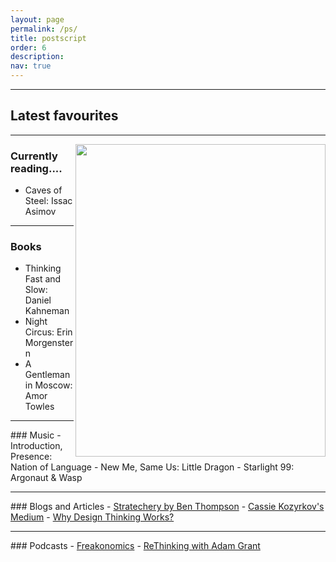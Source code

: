 ```yaml
---
layout: page
permalink: /ps/
title: postscript
order: 6
description: 
nav: true
---
```

<hr>

## Latest favourites

<hr>
<img align="right" src="/assets/img/bookshop.png" width = "400" height = "500">

### Currently reading.... 
- Caves of Steel: Issac Asimov

<hr>

### Books
- Thinking Fast and Slow: Daniel Kahneman
- Night Circus: Erin Morgenstern
- A Gentleman in Moscow: Amor Towles

<hr>
### Music
- Introduction, Presence: Nation of Language
- New Me, Same Us: Little Dragon
- Starlight 99: Argonaut & Wasp

<hr>
### Blogs and Articles
- <a href = "https://stratechery.com/">Stratechery by Ben Thompson</a>
- <a href = "https://kozyrkov.medium.com/">Cassie Kozyrkov's Medium</a>
- <a href = "https://hbr.org/2018/09/why-design-thinking-works"> Why Design Thinking Works?</a>

<hr>
### Podcasts
- <a href = "https://freakonomics.com/">Freakonomics</a>
- <a href = "https://www.ted.com/podcasts/rethinking-with-adam-grant"> ReThinking with Adam Grant</a>

